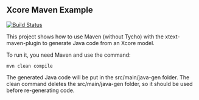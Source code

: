 Xcore Maven Example
---

[![Build Status](https://travis-ci.org/ghillairet/xcore-maven-example.svg?branch=master)](https://travis-ci.org/ghillairet/xcore-maven-example)

This project shows how to use Maven (without Tycho) with the xtext-maven-plugin to generate Java code from an Xcore model.

To run it, you need Maven and use the command:

```
mvn clean compile
```

The generated Java code will be put in the src/main/java-gen folder.
The clean command deletes the src/main/java-gen folder, so it should be used before re-generating code.
